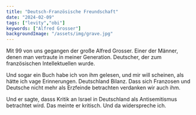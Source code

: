 ```yaml
---
title: "Deutsch-Französische Freundschaft"
date: "2024-02-09"
tags: ["levity","obi"]
keywords: ["Alfred Grosser"]
backgroundImage: "/assets/img/grave.jpg"
---
```

Mit 99 von uns gegangen der große Alfred Grosser. Einer der Männer, denen man vertraute in meiner Generation. Deutscher, der zum französischen Intellektuellen wurde.

Und sogar ein Buch habe ich von ihm gelesen, und mir will scheinen, als hätte ich vage Erinnerungen. Deutschland Bilanz. Dass sich Franzosen und Deutsche nicht mehr als Erzfeinde betrachten verdanken wir auch ihm.

Und er sagte, dasss Kritik an Israel in Deutschland als Antisemitismus betrachtet wird. Das meinte er kritisch. Und da widerspreche ich.